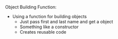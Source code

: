 Object Building Function:
- Using a function for building objects
  - Just pass first and last name and get a object
  - Something like a constructor
  - Creates reusable code